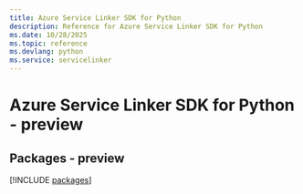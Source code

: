 ```yaml
---
title: Azure Service Linker SDK for Python
description: Reference for Azure Service Linker SDK for Python
ms.date: 10/28/2025
ms.topic: reference
ms.devlang: python
ms.service: servicelinker
---
```

# Azure Service Linker SDK for Python - preview
## Packages - preview
[!INCLUDE [packages](service-linker-index.md)]